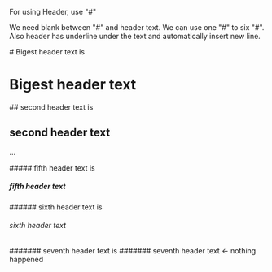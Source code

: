 For using Header, use "#"

We need blank between "#" and header text.
We can use one "#" to six "#".
Also header has underline under the text and automatically insert new line.

\# Bigest header text is
# Bigest header text

\#\# second header text is
## second header text

...

\#\#\#\#\# fifth header text is
##### fifth header text

\#\#\#\#\#\# sixth header text is
###### sixth header text

\#\#\#\#\#\#\# seventh header text is
####### seventh header text <- nothing happened